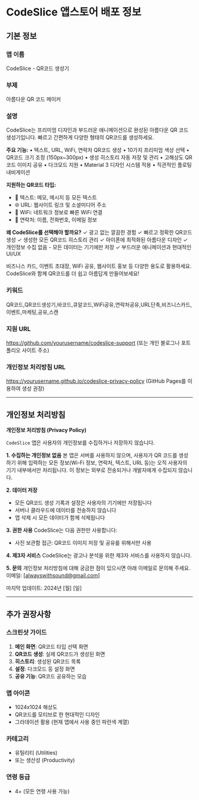 # CodeSlice 앱스토어 배포 정보

## 기본 정보

### **앱 이름**
CodeSlice - QR코드 생성기

### **부제**
아름다운 QR 코드 메이커

### **설명**
CodeSlice는 프리미엄 디자인과 부드러운 애니메이션으로 완성된 아름다운 QR 코드 생성기입니다. 빠르고 간편하게 다양한 형태의 QR코드를 생성하세요.

**주요 기능:**
• 텍스트, URL, WiFi, 연락처 QR코드 생성
• 10가지 프리미엄 색상 선택
• QR코드 크기 조정 (150px~300px)
• 생성 히스토리 자동 저장 및 관리
• 고해상도 QR코드 이미지 공유
• 다크모드 지원
• Material 3 디자인 시스템 적용
• 직관적인 플로팅 내비게이션

**지원하는 QR코드 타입:**
- 📝 텍스트: 메모, 메시지 등 모든 텍스트
- 🌐 URL: 웹사이트 링크 및 소셜미디어 주소
- 📶 WiFi: 네트워크 정보로 빠른 WiFi 연결
- 👤 연락처: 이름, 전화번호, 이메일 정보

**왜 CodeSlice를 선택해야 할까요?**
✓ 광고 없는 깔끔한 경험
✓ 빠르고 정확한 QR코드 생성
✓ 생성한 모든 QR코드 히스토리 관리
✓ 아이폰에 최적화된 아름다운 디자인
✓ 개인정보 수집 없음 - 모든 데이터는 기기에만 저장
✓ 부드러운 애니메이션과 현대적인 UI/UX

비즈니스 카드, 이벤트 초대장, WiFi 공유, 웹사이트 홍보 등 다양한 용도로 활용하세요. CodeSlice와 함께 QR코드를 더 쉽고 아름답게 만들어보세요!

### **키워드**
QR코드,QR코드생성기,바코드,큐알코드,WiFi공유,연락처공유,URL단축,비즈니스카드,이벤트,마케팅,공유,스캔

### **지원 URL**
https://github.com/yourusername/codeslice-support
(또는 개인 블로그나 포트폴리오 사이트 주소)

### **개인정보 처리방침 URL**
https://yourusername.github.io/codeslice-privacy-policy
(GitHub Pages를 이용하여 생성 권장)

---

## 개인정보 처리방침

**개인정보 처리방침 (Privacy Policy)**

`CodeSlice` 앱은 사용자의 개인정보를 수집하거나 저장하지 않습니다.

**1. 수집하는 개인정보 없음** 
본 앱은 서버를 사용하지 않으며, 사용자가 QR 코드를 생성하기 위해 입력하는 모든 정보(Wi-Fi 정보, 연락처, 텍스트, URL 등)는 오직 사용자의 기기 내부에서만 처리됩니다. 이 정보는 외부로 전송되거나 개발자에게 수집되지 않습니다.

**2. 데이터 저장**
- 모든 QR코드 생성 기록과 설정은 사용자의 기기에만 저장됩니다
- 서버나 클라우드에 데이터를 전송하지 않습니다
- 앱 삭제 시 모든 데이터가 함께 삭제됩니다

**3. 권한 사용**
CodeSlice는 다음 권한만 사용합니다:
- 사진 보관함 접근: QR코드 이미지 저장 및 공유를 위해서만 사용

**4. 제3자 서비스**
CodeSlice는 광고나 분석을 위한 제3자 서비스를 사용하지 않습니다.

**5. 문의**
개인정보 처리방침에 대해 궁금한 점이 있으시면 아래 이메일로 문의해 주세요.
이메일: [alwayswithsound@gmail.com]

마지막 업데이트: 2024년 [월] [일]

---

## 추가 권장사항

### 스크린샷 가이드
1. **메인 화면**: QR코드 타입 선택 화면
2. **QR코드 생성**: 실제 QR코드가 생성된 화면
3. **히스토리**: 생성된 QR코드 목록
4. **설정**: 다크모드 등 설정 화면
5. **공유 기능**: QR코드 공유하는 모습

### 앱 아이콘
- 1024x1024 해상도
- QR코드를 모티브로 한 현대적인 디자인
- 그라데이션 활용 (현재 앱에서 사용 중인 파란색 계열)

### 카테고리
- 유틸리티 (Utilities)
- 또는 생산성 (Productivity)

### 연령 등급
- 4+ (모든 연령 사용 가능)
